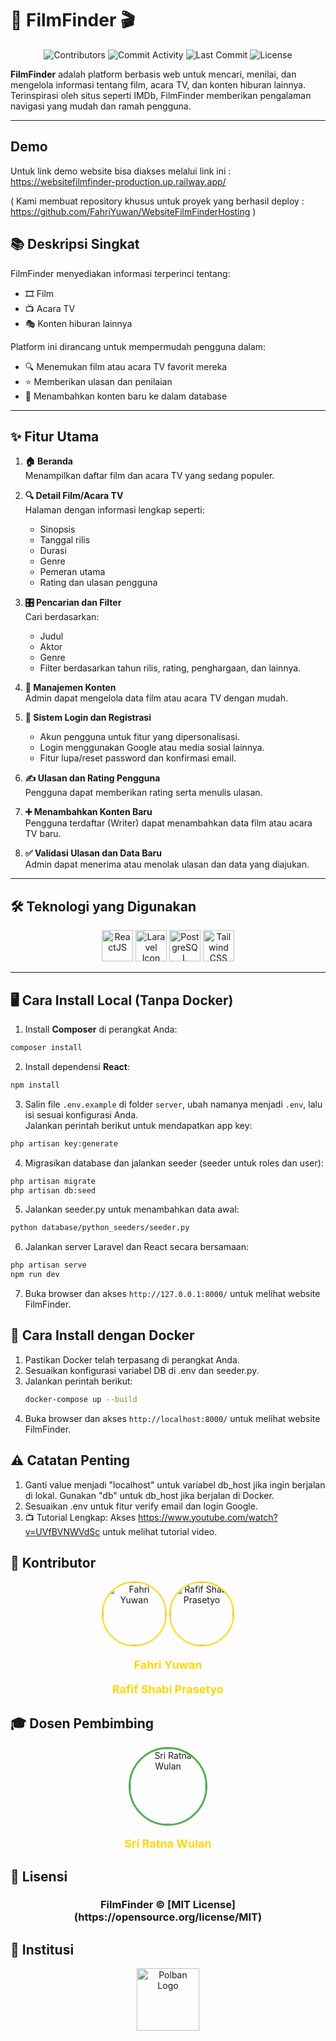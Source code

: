 # 🎥 FilmFinder 🎬  
<div align="center">
  <img src="https://img.shields.io/github/contributors/FahriYuwan/WebsiteFilmFinder?color=red" alt="Contributors" />
  <img src="https://img.shields.io/github/commit-activity/m/FahriYuwan/WebsiteFilmFinder?color=blue" alt="Commit Activity" />
  <img src="https://img.shields.io/github/last-commit/FahriYuwan/WebsiteFilmFinder?color=yellow" alt="Last Commit" />
  <img src="https://img.shields.io/github/license/FahriYuwan/WebsiteFilmFinder?color=orange" alt="License" />
</div>

**FilmFinder** adalah platform berbasis web untuk mencari, menilai, dan mengelola informasi tentang film, acara TV, dan konten hiburan lainnya. Terinspirasi oleh situs seperti IMDb, FilmFinder memberikan pengalaman navigasi yang mudah dan ramah pengguna.  

---

## **Demo**  
Untuk link demo website bisa diakses melalui link ini : 
https://websitefilmfinder-production.up.railway.app/

( Kami membuat repository khusus untuk proyek yang berhasil deploy : 
https://github.com/FahriYuwan/WebsiteFilmFinderHosting )

## 📚 **Deskripsi Singkat**  
FilmFinder menyediakan informasi terperinci tentang:  
- 🎞️ Film  
- 📺 Acara TV  
- 🎭 Konten hiburan lainnya  

Platform ini dirancang untuk mempermudah pengguna dalam:  
- 🔍 Menemukan film atau acara TV favorit mereka  
- ⭐ Memberikan ulasan dan penilaian  
- 📝 Menambahkan konten baru ke dalam database  

---

## ✨ **Fitur Utama**  

1. **🏠 Beranda**  
   Menampilkan daftar film dan acara TV yang sedang populer.  

2. **🔍 Detail Film/Acara TV**  
   Halaman dengan informasi lengkap seperti:  
   - Sinopsis  
   - Tanggal rilis  
   - Durasi  
   - Genre  
   - Pemeran utama  
   - Rating dan ulasan pengguna  

3. **🎛️ Pencarian dan Filter**  
   Cari berdasarkan:  
   - Judul  
   - Aktor  
   - Genre  
   - Filter berdasarkan tahun rilis, rating,  penghargaan, dan lainnya.  

4. **🔧 Manajemen Konten**  
   Admin dapat mengelola data film atau acara TV dengan mudah.  

5. **🔐 Sistem Login dan Registrasi**  
   - Akun pengguna untuk fitur yang dipersonalisasi.  
   - Login menggunakan Google atau media sosial lainnya.  
   - Fitur lupa/reset password dan konfirmasi email.  

6. **✍️ Ulasan dan Rating Pengguna**  
   Pengguna dapat memberikan rating serta menulis ulasan.  

7. **➕ Menambahkan Konten Baru**  
   Pengguna terdaftar (Writer) dapat menambahkan data film atau acara TV baru.  

8. **✅ Validasi Ulasan dan Data Baru**  
   Admin dapat menerima atau menolak ulasan dan data yang diajukan.  

---

## 🛠️ **Teknologi yang Digunakan**  
<div align="center">
  <img src="https://cdn.jsdelivr.net/gh/devicons/devicon/icons/react/react-original.svg" height="50" alt="ReactJS" />  
  <img src="https://upload.wikimedia.org/wikipedia/commons/9/9a/Laravel.svg" alt="Laravel Icon" height="50" /> 
  <img src="https://cdn.jsdelivr.net/gh/devicons/devicon/icons/postgresql/postgresql-original.svg" height="50" alt="PostgreSQL" />  
  <img src="https://cdn.jsdelivr.net/gh/devicons/devicon@latest/icons/tailwindcss/tailwindcss-original.svg" height="50" alt="Tailwind CSS" />  
</div>  

---

## 🖥️ **Cara Install Local (Tanpa Docker)**  

1. Install **Composer** di perangkat Anda:  
  ```bash
  composer install
  ```

2. Install dependensi **React**:  
  ```bash
  npm install
  ```

3. Salin file `.env.example` di folder `server`, ubah namanya menjadi `.env`, lalu isi sesuai konfigurasi Anda.  
  Jalankan perintah berikut untuk mendapatkan app key:  
  ```bash
  php artisan key:generate
  ```

4. Migrasikan database dan jalankan seeder (seeder untuk roles dan user):  
  ```bash
  php artisan migrate
  php artisan db:seed
  ```

5. Jalankan seeder.py untuk menambahkan data awal: 
  ```bash
  python database/python_seeders/seeder.py
  ```

6. Jalankan server Laravel dan React secara bersamaan:  
  ```bash
  php artisan serve
  npm run dev
  ```

7. Buka browser dan akses `http://127.0.0.1:8000/` untuk melihat website FilmFinder.

## 🐋 **Cara Install dengan Docker**  

1. Pastikan Docker telah terpasang di perangkat Anda.
2. Sesuaikan konfigurasi variabel DB di .env dan seeder.py.
3. Jalankan perintah berikut:
    ```bash 
    docker-compose up --build
4. Buka browser dan akses `http://localhost:8000/` untuk melihat website FilmFinder.

## ⚠️ **Catatan Penting**  
1. Ganti value menjadi "localhost" untuk variabel db_host jika ingin berjalan di lokal. Gunakan "db" untuk db_host jika berjalan di Docker.
2. Sesuaikan .env untuk fitur verify email dan login Google.
3. 📺 Tutorial Lengkap:
Akses https://www.youtube.com/watch?v=UVfBVNWVdSc untuk melihat tutorial video.

## 🤝 Kontributor
<div align="center"> <a href="https://github.com/FahriYuwan"> <img src="https://avatars.githubusercontent.com/u/130884349?v=4" width="100" alt="Fahri Yuwan" style="border-radius: 50%; border: 2px solid #ffd700;" /></a> <a href="https://github.com/RafifShabi"> <img src="https://avatars.githubusercontent.com/u/72936629?v=4" width="100" alt="Rafif Shabi Prasetyo" style="border-radius: 50%; border: 2px solid #ffd700;" /> </a> </div>
<div align="center"> <p style="color:#ffd700; font-weight: bold; font-size: 18px;">Fahri Yuwan</p> <p style="color:#ffd700; font-weight: bold; font-size: 18px;">Rafif Shabi Prasetyo</p> </div>

## 🎓 Dosen Pembimbing
<div align="center"> <a href="https://github.com/sriratnawulan123"> <img src="https://avatars.githubusercontent.com/u/148301780?v=4" width="120" alt="Sri Ratna Wulan" style="border-radius: 50%; border: 3px solid #4caf50;" /> </a> <p style="color:#ffd700; font-weight: bold; font-size: 18px;">Sri Ratna Wulan</p> </div>

## 📜 Lisensi
<div align="center"> <h3>FilmFinder ©️ [MIT License](https://opensource.org/license/MIT)</h3> </div>

## 🏢 Institusi

<div align="center">
  <img src="https://www.polban.ac.id/wp-content/uploads/2021/11/MASTER-LOGO-POLBAN-SMALL.png" height="100" alt="Polban Logo" />
</div>
